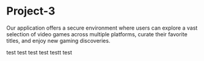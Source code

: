 # Project-3
Our application offers a secure environment where users can explore a vast selection of video games across multiple platforms, curate their favorite titles, and enjoy new gaming discoveries.


test test test test testt test